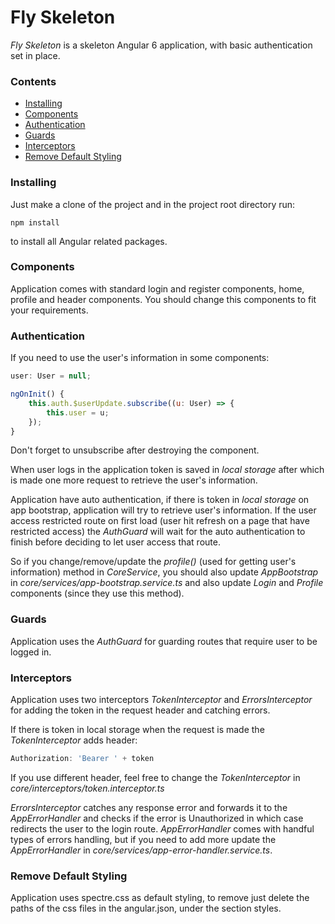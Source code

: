 # Fly Skeleton

*Fly Skeleton* is a skeleton Angular 6 application, with basic authentication set in place. 

### Contents
- [Installing](#installing)
- [Components](#components)
- [Authentication](#authentication)
- [Guards](#guards)
- [Interceptors](#interceptors)
- [Remove Default Styling](#remove-default-styling)

### Installing
Just make a clone of the project and in the project root directory run:

```
npm install
```

to install all Angular related packages.

### Components

Application comes with standard login and register components, home, profile and header components. You should change this components to fit your requirements.

### Authentication

If you need to use the user's information in some components:

```js
user: User = null;

ngOnInit() {
    this.auth.$userUpdate.subscribe((u: User) => {
        this.user = u;
    });
}
```

Don't forget to unsubscribe after destroying the component.

When user logs in the application token is saved in *local storage* after which is made one more request to retrieve the user's information.

Application have auto authentication, if there is token in *local storage* on app bootstrap, application will try to retrieve user's information. If the user access restricted route on first load (user hit refresh on a page that have restricted access) the *AuthGuard* will wait for the auto authentication to finish before deciding to let user access that route.

So if you change/remove/update the *profile()* (used for getting user's information) method in *CoreService*, you should also update *AppBootstrap* in *core/services/app-bootstrap.service.ts* and also update *Login* and *Profile* components (since they use this method).

### Guards

Application uses the *AuthGuard* for guarding routes that require user to be logged in.

### Interceptors

Application uses two interceptors *TokenInterceptor* and *ErrorsInterceptor* for adding the token in the request header and catching errors.

If there is token in local storage when the request is made the *TokenInterceptor* adds header:

```js
Authorization: 'Bearer ' + token
```

If you use different header, feel free to change the *TokenInterceptor* in *core/interceptors/token.interceptor.ts*

*ErrorsInterceptor* catches any response error and forwards it to the *AppErrorHandler* and checks if the error is Unauthorized in which case redirects the user to the login route. *AppErrorHandler* comes with handful types of errors handling, but if you need to add more update the *AppErrorHandler* in *core/services/app-error-handler.service.ts*.

### Remove Default Styling

Application uses spectre.css as default styling, to remove just delete the paths of the css files in the angular.json, under the section styles.